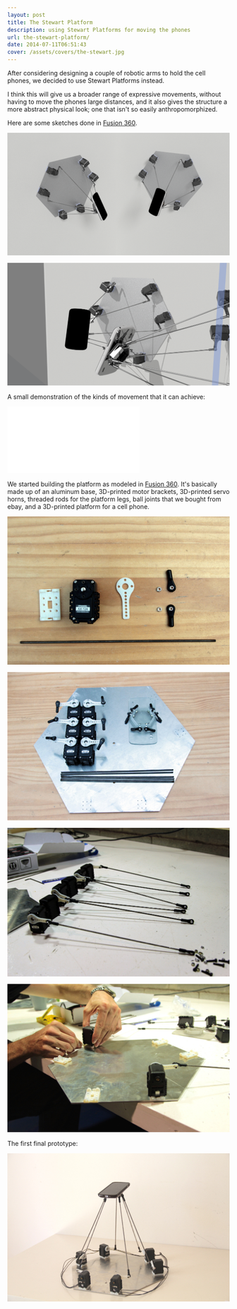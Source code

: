```yaml
---
layout: post
title: The Stewart Platform
description: using Stewart Platforms for moving the phones
url: the-stewart-platform/
date: 2014-07-11T06:51:43
cover: /assets/covers/the-stewart.jpg
---
```

After considering designing a couple of robotic arms to hold the cell phones, we decided to use Stewart Platforms instead.

I think this will give us a broader range of expressive movements, without having to move the phones large distances, and it also gives the structure a more abstract physical look; one that isn't so easily anthropomorphized.

Here are some sketches done in [Fusion 360](http://fusion360.autodesk.com/).

![](/assets/posts/the-stewart-platform/memememe2.png)

![](/assets/posts/the-stewart-platform/memememe5.png)

A small demonstration of the kinds of movement that it can achieve:
<div class="video-wrapper-wrapper-small">
  <div class="video-wrapper video-wrapper-4x3">
    <iframe src="//www.youtube.com/embed/-jM_-SpfOCQ" frameborder="0" allowfullscreen="allowfullscreen"></iframe>
  </div>
</div>

We started building the platform as modeled in [Fusion 360](http://fusion360.autodesk.com). It's basically made up of an aluminum base, 3D-printed motor brackets, 3D-printed servo horns, threaded rods for the platform legs, ball joints that we bought from ebay, and a 3D-printed platform for a cell phone.

![](/assets/posts/the-stewart-platform/Hangar00.jpg)

![](/assets/posts/the-stewart-platform/Hangar03.jpg)

![](/assets/posts/the-stewart-platform/Hangar04.jpg)

![](/assets/posts/the-stewart-platform/Hangar05.jpg)

The first final prototype:
  
![](/assets/posts/the-stewart-platform/Hangar08.jpg)
